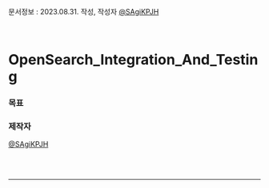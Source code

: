 문서정보 : 2023.08.31. 작성, 작성자 [@SAgiKPJH](https://github.com/SAgiKPJH)

<br>

# OpenSearch_Integration_And_Testing

### 목표

### 제작자
[@SAgiKPJH](https://github.com/SAgiKPJH)

<br><br>

---

<br><br>
